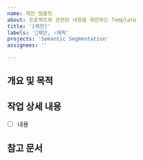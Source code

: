 ```yaml
---
name: 제안 템플릿
about: 프로젝트와 관련된 내용을 제안하는 Template
title: '[제안]'
labels: '🥸제안, ⚡에픽'
projects: 'Semantic Segmentation'
assignees: ''

---
```

## **개요 및 목적**

## **작업 상세 내용**
- [ ] 내용

## **참고 문서**